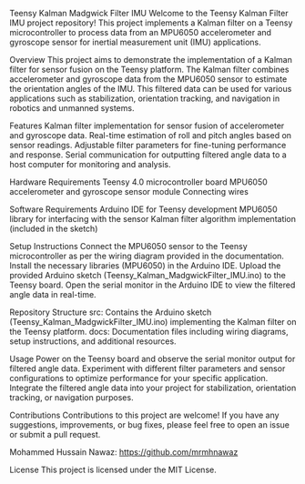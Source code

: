 Teensy Kalman Madgwick Filter IMU
Welcome to the Teensy Kalman Filter IMU project repository! This project implements a Kalman filter on a Teensy microcontroller to process data from an MPU6050 accelerometer and gyroscope sensor for inertial measurement unit (IMU) applications.

Overview
This project aims to demonstrate the implementation of a Kalman filter for sensor fusion on the Teensy platform. 
The Kalman filter combines accelerometer and gyroscope data from the MPU6050 sensor to estimate the orientation angles of the IMU. 
This filtered data can be used for various applications such as stabilization, orientation tracking, and navigation in robotics and unmanned systems.

Features
Kalman filter implementation for sensor fusion of accelerometer and gyroscope data.
Real-time estimation of roll and pitch angles based on sensor readings.
Adjustable filter parameters for fine-tuning performance and response.
Serial communication for outputting filtered angle data to a host computer for monitoring and analysis.

Hardware Requirements
Teensy 4.0 microcontroller board
MPU6050 accelerometer and gyroscope sensor module
Connecting wires

Software Requirements
Arduino IDE for Teensy development
MPU6050 library for interfacing with the sensor
Kalman filter algorithm implementation (included in the sketch)

Setup Instructions
Connect the MPU6050 sensor to the Teensy microcontroller as per the wiring diagram provided in the documentation.
Install the necessary libraries (MPU6050) in the Arduino IDE.
Upload the provided Arduino sketch (Teensy_Kalman_MadgwickFilter_IMU.ino) to the Teensy board.
Open the serial monitor in the Arduino IDE to view the filtered angle data in real-time.

Repository Structure
src: Contains the Arduino sketch (Teensy_Kalman_MadgwickFilter_IMU.ino) implementing the Kalman filter on the Teensy platform.
docs: Documentation files including wiring diagrams, setup instructions, and additional resources.

Usage
Power on the Teensy board and observe the serial monitor output for filtered angle data.
Experiment with different filter parameters and sensor configurations to optimize performance for your specific application.
Integrate the filtered angle data into your project for stabilization, orientation tracking, or navigation purposes.

Contributions
Contributions to this project are welcome! If you have any suggestions, improvements, or bug fixes, please feel free to open an issue or submit a pull request.

Mohammed Hussain Nawaz: https://github.com/mrmhnawaz


License
This project is licensed under the MIT License.
